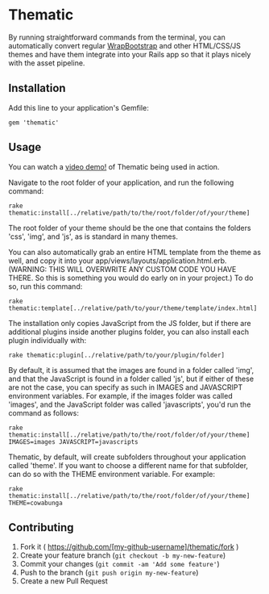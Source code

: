 # Thematic

By running straightforward commands from the terminal, you can automatically convert regular [WrapBootstrap](http://wrapbootstrap.com) and other HTML/CSS/JS themes and have them integrate into your Rails app so that it plays nicely with the asset pipeline.

## Installation

Add this line to your application's Gemfile:


    gem 'thematic'


## Usage

You can watch a [video demo!](https://vimeo.com/126414898) of Thematic being used in action.

Navigate to the root folder of your application, and run the following command:

    rake thematic:install[../relative/path/to/the/root/folder/of/your/theme]

The root folder of your theme should be the one that contains the folders 'css', 'img', and 'js', as is standard in many themes.

You can also automatically grab an entire HTML template from the theme as well, and copy it into your app/views/layouts/application.html.erb. (WARNING: THIS WILL OVERWRITE ANY CUSTOM CODE YOU HAVE THERE. So this is something you would do early on in your project.) To do so, run this command:

    rake thematic:template[../relative/path/to/your/theme/template/index.html]

The installation only copies JavaScript from the JS folder, but if there are additional plugins inside another plugins folder, you can also install each plugin individually with:

    rake thematic:plugin[../relative/path/to/your/plugin/folder]

By default, it is assumed that the images are found in a folder called 'img', and that the JavaScript is found in a folder called 'js', but if either of these are not the case, you can specify as such in IMAGES and JAVASCRIPT environment variables. For example, if the images folder was called 'images', and the JavaScript folder was called 'javascripts', you'd run the command as follows:

    rake thematic:install[../relative/path/to/the/root/folder/of/your/theme] IMAGES=images JAVASCRIPT=javascripts

Thematic, by default, will create subfolders throughout your application called 'theme'. If you want to choose a different name for that subfolder, can do so with the THEME environment variable. For example:

    rake thematic:install[../relative/path/to/the/root/folder/of/your/theme] THEME=cowabunga

## Contributing

1. Fork it ( https://github.com/[my-github-username]/thematic/fork )
2. Create your feature branch (`git checkout -b my-new-feature`)
3. Commit your changes (`git commit -am 'Add some feature'`)
4. Push to the branch (`git push origin my-new-feature`)
5. Create a new Pull Request
